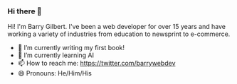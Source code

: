 ### Hi there 👋

Hi! I'm Barry Gilbert. I've been a web developer for over 15 years and have working a variety of industries from education to newsprint to e-commerce.

- 🔭 I’m currently writing my first book!
- 🌱 I’m currently learning AI
- 📫 How to reach me: https://twitter.com/barrywebdev
- 😄 Pronouns: He/Him/His

